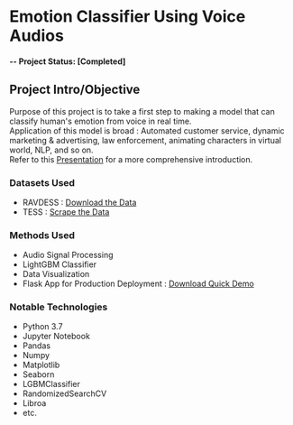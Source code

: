 # Emotion Classifier Using Voice Audios

#### -- Project Status: [Completed]

## Project Intro/Objective
Purpose of this project is to take a first step to making a model that can classify human's emotion from voice in real time.  
Application of this model is broad : Automated customer service, dynamic marketing & advertising, law enforcement, animating characters in virtual world, NLP, and so on.  
Refer to this [Presentation](https://github.com/silvernine209/voice_emotion_classifier/raw/master/Project%203%20Presentation%20Matthew%20Lee.pptx) for a more comprehensive introduction.

### Datasets Used
* RAVDESS : [Download the Data](https://zenodo.org/record/1188976#.XVDlOi2ZO3V)
* TESS : [Scrape the Data](https://github.com/silvernine209/voice_emotion_classifier/blob/master/download_tess_dataset_scraper.ipynb)

### Methods Used
* Audio Signal Processing
* LightGBM Classifier
* Data Visualization
* Flask App for Production Deployment : [Download Quick Demo](https://github.com/silvernine209/voice_emotion_classifier/raw/master/flask_app_demo.mov)


### Notable Technologies
* Python 3.7
* Jupyter Notebook
* Pandas
* Numpy
* Matplotlib
* Seaborn
* LGBMClassifier
* RandomizedSearchCV
* Libroa
* etc.




